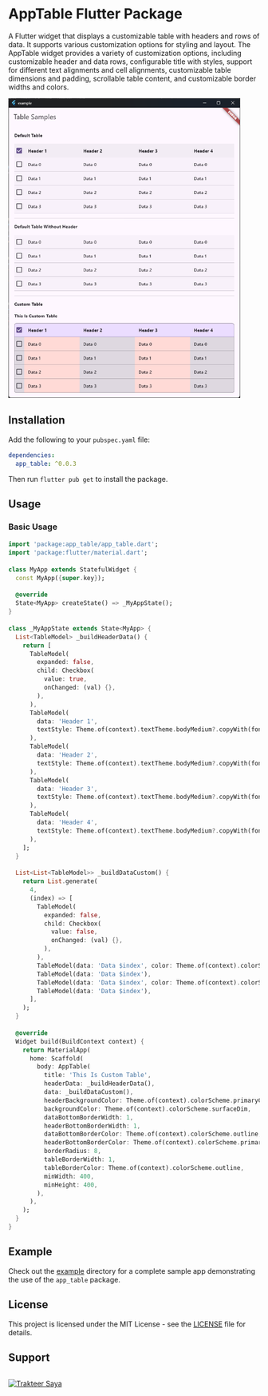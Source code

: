 # AppTable Flutter Package

A Flutter widget that displays a customizable table with headers and rows of data. It supports various customization options for styling and layout. The AppTable widget provides a variety of customization options, including customizable header and data rows, configurable title with styles, support for different text alignments and cell alignments, customizable table dimensions and padding, scrollable table content, and customizable border widths and colors.

<p align="left">
  <img src="https://github.com/elrizwiraswara/app_table/raw/main/1.png" alt="Image 1" height="600">
</p>

## Installation

Add the following to your `pubspec.yaml` file:

```yaml
dependencies:
  app_table: ^0.0.3
```

Then run `flutter pub get` to install the package.

## Usage
### Basic Usage

```dart
import 'package:app_table/app_table.dart';
import 'package:flutter/material.dart';

class MyApp extends StatefulWidget {
  const MyApp({super.key});

  @override
  State<MyApp> createState() => _MyAppState();
}

class _MyAppState extends State<MyApp> {
  List<TableModel> _buildHeaderData() {
    return [
      TableModel(
        expanded: false,
        child: Checkbox(
          value: true,
          onChanged: (val) {},
        ),
      ),
      TableModel(
        data: 'Header 1',
        textStyle: Theme.of(context).textTheme.bodyMedium?.copyWith(fontWeight: FontWeight.bold),
      ),
      TableModel(
        data: 'Header 2',
        textStyle: Theme.of(context).textTheme.bodyMedium?.copyWith(fontWeight: FontWeight.bold),
      ),
      TableModel(
        data: 'Header 3',
        textStyle: Theme.of(context).textTheme.bodyMedium?.copyWith(fontWeight: FontWeight.bold),
      ),
      TableModel(
        data: 'Header 4',
        textStyle: Theme.of(context).textTheme.bodyMedium?.copyWith(fontWeight: FontWeight.bold),
      ),
    ];
  }

  List<List<TableModel>> _buildDataCustom() {
    return List.generate(
      4,
      (index) => [
        TableModel(
          expanded: false,
          child: Checkbox(
            value: false,
            onChanged: (val) {},
          ),
        ),
        TableModel(data: 'Data $index', color: Theme.of(context).colorScheme.errorContainer),
        TableModel(data: 'Data $index'),
        TableModel(data: 'Data $index', color: Theme.of(context).colorScheme.errorContainer),
        TableModel(data: 'Data $index'),
      ],
    );
  }

  @override
  Widget build(BuildContext context) {
    return MaterialApp(
      home: Scaffold(
        body: AppTable(
          title: 'This Is Custom Table',
          headerData: _buildHeaderData(),
          data: _buildDataCustom(),
          headerBackgroundColor: Theme.of(context).colorScheme.primaryContainer,
          backgroundColor: Theme.of(context).colorScheme.surfaceDim,
          dataBottomBorderWidth: 1,
          headerBottomBorderWidth: 1,
          dataBottomBorderColor: Theme.of(context).colorScheme.outline,
          headerBottomBorderColor: Theme.of(context).colorScheme.primary,
          borderRadius: 8,
          tableBorderWidth: 1,
          tableBorderColor: Theme.of(context).colorScheme.outline,
          minWidth: 400,
          minHeight: 400,
        ),
      ),
    );
  }
}
```

## Example
Check out the [example](example) directory for a complete sample app demonstrating the use of the `app_table` package.

## License
This project is licensed under the MIT License - see the [LICENSE](LICENSE) file for details.

## Support

<a href="https://trakteer.id/elrizwiraswara/tip" target="_blank"><img id="wse-buttons-preview" src="https://cdn.trakteer.id/images/embed/trbtn-red-6.png?date=18-11-2023" height="40" style="border:0px;height:40px;margin-top:14px" alt="Trakteer Saya"></a>
